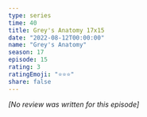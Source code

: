 ```yaml
---
type: series
time: 40
title: Grey's Anatomy 17x15
date: "2022-08-12T00:00:00"
name: "Grey's Anatomy"
season: 17
episode: 15
rating: 3
ratingEmoji: "⭐️⭐️⭐️"
share: false
---
```


_[No review was written for this episode]_
